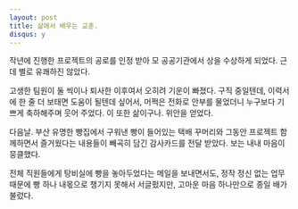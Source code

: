 ```yaml
---
layout: post
title: 삶에서 배우는 교훈. 
disqus: y
---
```



작년에 진행한 프로젝트의 공로를 인정 받아 모 공공기관에서 상을 수상하게 되었다. 근데 별로 유쾌하진 않았다.

고생한 팀원이 둘 씩이나 퇴사한 이후여서 오히려 기운이 빠졌다. 구직 중일텐데, 이력서에 한 줄 더 보태면 도움이 될텐데 싶어서, 머쩍은 전화로 안부를 물었더니 누구보다 기쁘게 축하해주며 웃어 주었다. 이 또한 삶이구나. 위안을 얻었다.

다음날.
부산 유명한 빵집에서 구워낸 빵이 들어있는 택배 꾸머리와 그동안 프로젝트 함께하면서 즐거웠다는 내용들이 빼곡히 담긴 감사카드를 전달 받았다. 보는 내내 마음이 뭉클했다.

전체 직원들에게 탕비실에 빵을 놓아두었다는 메일을 보내면서도, 정작 정신 없는 업무때문에 빵 하나 내몫으로 챙기지 못해서 서글펐지만, 고마운 마음 하나만으로 종일 배가 불렀다.

</br>
